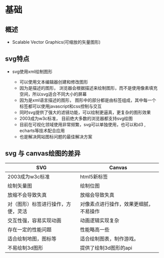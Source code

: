 # 基础

## 概述

+ Scalable Vector Graphics(可缩放的矢量图形)

## svg特点

+ svg使用xml绘制图形

  + 可以使用文本编辑器创建和修改图形
  + 因为是描述的图形， 浏览器会根据描述来绘制图形，而不是使用像素填充空间，所以svg适合不同大小的屏幕
  + 因为是xml语言描述的图形， 图形中的部分都是由标签组成，其中每一个标签都可以使用javascript和css控制与交互
  + 同时svg提供了强大的滤镜功能，可以绘制更逼真，更复杂的图形效果
  + 2003成为w3c标准， 目前绝大多数的浏览器都支持svg绘图
  + 目前在可视化领域使用非常频繁，svg可以单独使用，也可以和d3 , echarts等技术配合应用
  + 也是解决网站图标问题的最佳解决方案

## svg 与 canvas绘图的差异

| SVG                                | Canvas                                 |
| ---------------------------------- | -------------------------------------- |
| 2003成为w3c标准                    | html5新标签                            |
| 绘制矢量图                         | 绘制位图                               |
| 放缩不会导致失真                   | 放缩会导致失真                         |
| 对（图形）标签进行操作，方便，灵活 | 对像素点进行操作，效果更细腻，不易操作 |
| 交互性强，容易实现动画             | 动画逻辑实现复杂                       |
| 存在一定的性能问题                 | 性能略高一些                           |
| 适合绘制地图，图标等               | 适合绘制图表，制作游戏。               |
| 不易绘制3d图形                     | 提供了绘制3d图形的api                  |

